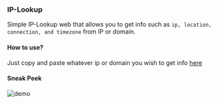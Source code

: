 ### IP-Lookup
Simple IP-Lookup web that allows you to get info such as `ip, location, connection, and timezone` from IP or domain.

#### How to use?
Just copy and paste whatever ip or domain you wish to get info <a href="albtony.github.io/IP-Lookup/">here</a>

#### Sneak Peek
![demo](https://user-images.githubusercontent.com/78489357/192947697-e274fa47-e6c4-44a9-a831-2b3094095135.png)


